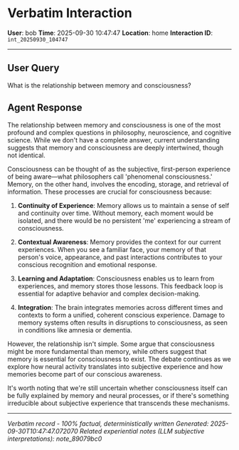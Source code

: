 # Verbatim Interaction

**User**: bob
**Time**: 2025-09-30 10:47:47
**Location**: home
**Interaction ID**: `int_20250930_104747`

---

## User Query

What is the relationship between memory and consciousness?

## Agent Response

The relationship between memory and consciousness is one of the most profound and complex questions in philosophy, neuroscience, and cognitive science. While we don't have a complete answer, current understanding suggests that memory and consciousness are deeply intertwined, though not identical.

Consciousness can be thought of as the subjective, first-person experience of being aware—what philosophers call 'phenomenal consciousness.' Memory, on the other hand, involves the encoding, storage, and retrieval of information. These processes are crucial for consciousness because:

1. **Continuity of Experience**: Memory allows us to maintain a sense of self and continuity over time. Without memory, each moment would be isolated, and there would be no persistent 'me' experiencing a stream of consciousness.

2. **Contextual Awareness**: Memory provides the context for our current experiences. When you see a familiar face, your memory of that person's voice, appearance, and past interactions contributes to your conscious recognition and emotional response.

3. **Learning and Adaptation**: Consciousness enables us to learn from experiences, and memory stores those lessons. This feedback loop is essential for adaptive behavior and complex decision-making.

4. **Integration**: The brain integrates memories across different times and contexts to form a unified, coherent conscious experience. Damage to memory systems often results in disruptions to consciousness, as seen in conditions like amnesia or dementia.

However, the relationship isn't simple. Some argue that consciousness might be more fundamental than memory, while others suggest that memory is essential for consciousness to exist. The debate continues as we explore how neural activity translates into subjective experience and how memories become part of our conscious awareness.

It's worth noting that we're still uncertain whether consciousness itself can be fully explained by memory and neural processes, or if there's something irreducible about subjective experience that transcends these mechanisms.

---

*Verbatim record - 100% factual, deterministically written*
*Generated: 2025-09-30T10:47:47.072070*
*Related experiential notes (LLM subjective interpretations): note_89079bc0*
